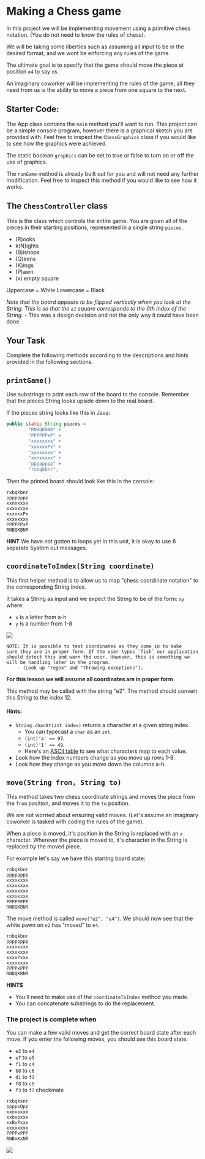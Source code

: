 # Making a Chess game

In this project we will be implementing movement using
a primitive chess notation. (You do not need to know the
rules of chess).

We will be taking some liberties such as assuming all input
to be in the desired format, and we wont be enforcing
any rules of the game.

The ultimate goal is to specify that the game should move
the piece at position `e4` to say `c6`.

An imaginary coworker will be implementing the rules of the game, all
they need from us is the ability to move a piece from one
square to the next.

## Starter Code:

The App class contains the `main` method you'll want to run.
This project can be a simple console program, however there is a graphical
sketch you are provided with. Feel free to inspect the `ChessGraphics` class
if you would like to see how the graphics were achieved.

The static boolean `graphics` can be set to true or false to turn on or off
the use of graphics.

The `runGame` method is already built out for you and will not
need any further modification. Feel free to inspect this method
if you would like to see how it works.

## The `ChessController` class

This is the class which controls the entire game. You are given all of the
pieces in their starting positions, represented in a single string `pieces`.

- (R)ooks
- k(N)ights
- (B)ishops
- (Q)eens
- (K)ings
- (P)awn
- (x) empty square

Uppercase = White
Lowercase = Black

*Note that the board appears to be flipped vertically when you look at the String.
This is so that the `a1` square corresponds to the 0th index of the String.*
    - This was a design decision and not the only way it could have been done.

## Your Task

Complete the following methods according to the descriptions and hints provided
in the following sections.

## `printGame()`

Use substrings to print each row of the board to the console. Remember that the
pieces String looks upside down to the real board.

If the pieces string looks like this in Java:

```java
public static String pieces =
        "RNBQKBNR" +
        "PPPPPPxP" +
        "xxxxxxxx" +
        "xxxxxxPx" +
        "xxxxxxxx" +
        "xxnxxxxx" +
        "pppppppp" +
        "rxbqkbnr";
```

Then the printed board should look like this in the console:

```
rxbqkbnr
pppppppp
xxnxxxxx
xxxxxxxx
xxxxxxPx
xxxxxxxx 
PPPPPPxP
RNBQKBNR
```

**HINT**
We have not gotten to loops yet in this unit, it is okay to use 8 separate
System out messages.

## `coordinateToIndex(String coordinate)`

This first helper method is to allow us to map "chess coordinate notation" 
to the corresponding String index.

It takes a String as input and we expect the String to be of the form:
`xy` where:
 
 - `x` is a letter from a-h
 - `y` is a number from 1-8

![](https://upload.wikimedia.org/wikipedia/commons/thumb/b/b6/SCD_algebraic_notation.svg/1200px-SCD_algebraic_notation.svg.png)

```
NOTE: It is possible to test coordinates as they come in to make
sure they are in proper form. If the user types `fish` our application 
should detect this and warn the user. However, this is something we 
will be handling later in the program.
    - (Look up "regex" and "throwing exceptions").
```

**For this lesson we will assume all coordinates are in proper form**.

This method may be called with the string "e2". The method should
convert this String to the index 12.

#### Hints:

- `String.charAt(int index)` returns a character at a given string index.
    - You can typecast a `char` as an `int`.
    - `(int)'a' == 97`.
    - `(int)'1' == 49`.
    - Here's an [ASCII table](https://www.asciitable.com/)  to see what characters map to each value.
- Look how the index numbers change as you move up rows 1-8.
- Look how they change as you move down the columns a-h.

## `move(String from, String to)`    

This method takes two chess coordinate strings and moves the piece from the
`from` position, and moves it to the `to` position.

We are not worried about ensuring valid moves. (Let's assume an imaginary
coworker is tasked with coding the rules of the game).

When a piece is moved, it's position in the String is replaced with an `x`
character. Wherever the piece is moved to, it's character in the String is
replaced by the moved piece.

For example let's say we have this starting board state:

```
rnbqkbnr
pppppppp 
xxxxxxxx 
xxxxxxxx 
xxxxxxxx 
xxxxxxxx
PPPPPPPP  
RNBQKBNR 
```

The move method is called `move("e2", "e4")`. We should now see that the white
pawn on `e2` has "moved" to `e4`.

```
rnbqkbnr
pppppppp 
xxxxxxxx 
xxxxxxxx 
xxxxPxxx 
xxxxxxxx
PPPPxPPP  
RNBQKBNR 
```

**HINTS**
- You'll need to make use of the `coordinateToIndex` method you made.
- You can concatenate substrings to do the replacement.

### The project is complete when

You can make a few valid moves and get the correct board state after each move.
If you enter the following moves, you should see this board state:

- `e2` to `e4`
- `e7` to `e5`
- `f1` to `c4`
- `b8` to `c6`
- `d1` to `f3`
- `f8` to `c5`
- `f3` to `f7` checkmate

```
rxbqkxnr
ppppxQpp
xxnxxxxx
xxbxpxxx
xxBxPxxx
xxxxxxxx
PPPPxPPP
RNBxKxNR
```

![](lessonImages/scholarsmate.png)
